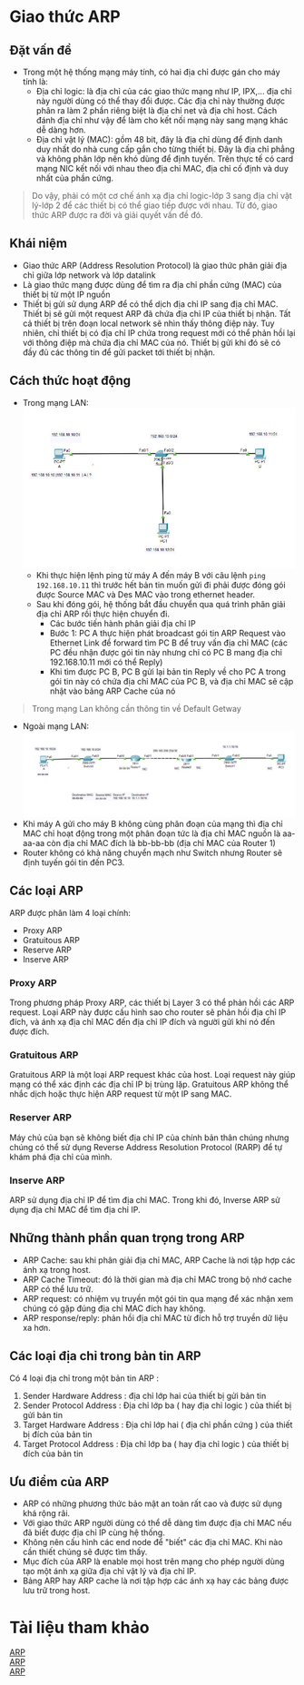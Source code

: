# Giao thức ARP
## Đặt vấn đề
* Trong một hệ thống mạng máy tính, có hai địa chỉ được gán cho máy tính là:
    * Địa chỉ logic: là địa chỉ của các giao thức mạng như IP, IPX,... địa chỉ này người dùng có thể thay đổi được. Các địa chỉ này thường được phân ra làm 2 phần riêng biệt là địa chỉ net và địa chỉ host. Cách đánh địa chỉ như vậy để làm cho kết nối mạng này sang mạng khác dễ dàng hơn.
    * Địa chỉ vật lý (MAC): gồm 48 bit, đây là địa chỉ dùng để định danh duy nhất do nhà cung cấp gắn cho từng thiết bị. Đây là địa chỉ phẳng và không phân lớp nên khó dùng để định tuyến. Trên thực tế có card mạng NIC kết nối với nhau theo địa chỉ MAC, địa chỉ cố định và duy nhất của phần cứng.
> Do vậy, phải có một cơ chế ánh xạ địa chỉ logic-lớp 3 sang địa chỉ vật lý-lớp 2 để các thiết bị có thể giao tiếp được với nhau. Từ đó, giao thức ARP được ra đời và giải quyết vấn đề đó.
## Khái niệm
* Giao thức ARP (Address Resolution Protocol) là giao thức phân giải địa chỉ giữa lớp network và lớp datalink
* Là giao thức mạng được dùng để tìm ra địa chỉ phần cứng (MAC) của thiết bị từ một IP nguồn
* Thiết bị gửi sử dụng ARP để có thể dịch địa chỉ IP sang địa chỉ MAC. Thiết bị sẽ gửi một request ARP đã chứa địa chỉ IP của thiết bị nhận. Tất cả thiết bị trên đoạn local network sẽ nhìn thấy thông điệp này. Tuy nhiên, chỉ thiết bị có địa chỉ IP chứa trong request mới có thể phản hồi lại với thông điệp mà chứa địa chỉ MAC của nó. Thiết bị gửi khi đó sẽ có đầy đủ các thông tin để gửi packet tới thiết bị nhận.
## Cách thức hoạt động
* Trong mạng LAN:
![](../CCNA%20Network/image/ima15.jpg)        
    * Khi thực hiện lệnh ping từ máy A đến máy B với câu lệnh `ping 192.168.10.11` thì trước hết bản tin muốn gửi đi phải được đóng gói được Source MAC và Des MAC vào trong ethernet header.
    * Sau khi đóng gói, hệ thống bắt đầu chuyển qua quá trình phân giải địa chỉ ARP rồi thực hiện chuyển đi.
        * Các bước tiến hành phân giải địa chỉ IP
        * Bước 1: PC A thực hiện phát broadcast gói tin ARP Request vào Ethernet Link để forward tìm PC B để truy vấn địa chỉ MAC (các PC đều nhận được gói tin này nhưng chỉ có PC B mang địa chỉ 192.168.10.11 mới có thể Reply)
        * Khi tìm được PC B, PC B gửi lại bản tin Reply về cho PC A trong gói tin này có chứa địa chỉ MAC của PC B, và địa chỉ MAC sẽ cập nhật vào bảng ARP Cache của nó

> Trong mạng Lan không cần thông tin về Default Getway

* Ngoài mạng LAN:
![](../CCNA%20Network/image/ima16.jpg)        
* Khi máy A gửi cho máy B không cùng phân đoạn của mạng thì địa chỉ MAC chỉ hoạt động trong một phân đoạn tức là địa chỉ MAC nguồn là aa-aa-aa còn địa chỉ MAC đích là bb-bb-bb (địa chỉ MAC của Router 1)
* Router không có khả năng chuyển mạch như Switch nhưng Router sẽ định tuyến gói tin đến PC3.

## Các loại ARP
ARP được phân làm 4 loại chính: 
* Proxy ARP
* Gratuitous ARP
* Reserve ARP
* Inserve ARP 
### Proxy ARP
Trong phương pháp Proxy ARP, các thiết bị Layer 3 có thể phản hồi các ARP request. Loại ARP này được cấu hình sao cho router sẽ phản hồi địa chỉ IP đích, và ánh xạ địa chỉ MAC đến địa chỉ IP đích và người gửi khi nó đến được đích.
### Gratuitous ARP
Gratuitous ARP là một loại ARP request khác của host. Loại request này giúp mạng có thể xác định các địa chỉ IP bị trùng lặp. Gratuitous ARP không thể nhắc dịch hoặc thực hiện ARP request từ một IP sang MAC.
### Reserver ARP 
Máy chủ của bạn sẽ không biết địa chỉ IP của chính bản thân chúng nhưng chúng có thể sử dụng Reverse Address Resolution Protocol (RARP) để tự khám phá địa chỉ của mình.
### Inserve ARP 
ARP sử dụng địa chỉ IP để tìm địa chỉ MAC. Trong khi đó, Inverse ARP sử dụng địa chỉ MAC để tìm địa chỉ IP.     

## Những thành phần quan trọng trong ARP
* ARP Cache: sau khi phân giải địa chỉ MAC, ARP Cache là nơi tập hợp các ánh xạ trong host.
* ARP Cache Timeout: đó là thời gian mà địa chỉ MAC trong bộ nhớ cache ARP có thể lưu trữ.
* ARP request: có nhiệm vụ truyền một gói tin qua mạng để xác nhận xem chúng có gặp đúng địa chỉ MAC đích hay không.
* ARP response/reply: phản hồi địa chỉ MAC từ đích hỗ trợ truyền dữ liệu xa hơn.  
## Các loại địa chỉ trong bản tin ARP 
Có 4 loại địa chỉ trong một bản tin ARP :
1. Sender Hardware Address : địa chỉ lớp hai của thiết bị gửi bản tin
2. Sender Protocol Address : Địa chỉ lớp ba ( hay địa chỉ logic ) của thiết bị gửi bản tin
3. Target Hardware Address : Địa chỉ lớp hai ( địa chỉ phần cứng ) của thiết bị đích của bản tin
4. Target Protocol Address : Địa chỉ lớp ba ( hay địa chỉ logic ) của thiết bị đích của bản tin
## Ưu điểm của ARP
* ARP có những phương thức bảo mật an toàn rất cao và được sử dụng khá rộng rãi.
* Với giao thức ARP người dùng có thể dễ dàng tìm được địa chỉ MAC nếu đã biết được địa chỉ IP cùng hệ thống.
* Không nên cấu hình các end node để "biết" các địa chỉ MAC. Khi nào cần thiết chúng sẽ được tìm thấy.
* Mục đích của ARP là enable mọi host trên mạng cho phép người dùng tạo một ánh xạ giữa địa chỉ vật lý và địa chỉ IP.
* Bảng ARP hay ARP cache là nơi tập hợp các ánh xạ hay các bảng được lưu trữ trong host.  


# Tài liệu tham khảo             
[ARP](https://vietnix.vn/arp-la-gi/)            
[ARP](https://wiki.tino.org/arp-la-gi/#post-44818-_uwj3sqwde2by)          
[ARP](https://www.totolink.vn/article/632-arp-la-gi-muc-dich-va-cach-thuc-hoat-dong-cua-arp.html)    
